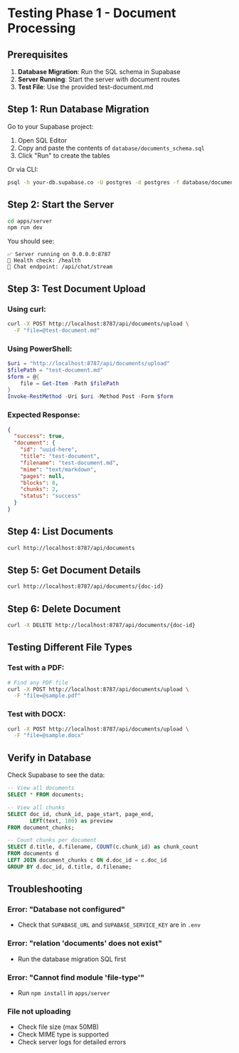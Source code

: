 # Testing Phase 1 - Document Processing

## Prerequisites

1. **Database Migration**: Run the SQL schema in Supabase
2. **Server Running**: Start the server with document routes
3. **Test File**: Use the provided test-document.md

## Step 1: Run Database Migration

Go to your Supabase project:
1. Open SQL Editor
2. Copy and paste the contents of `database/documents_schema.sql`
3. Click "Run" to create the tables

Or via CLI:
```bash
psql -h your-db.supabase.co -U postgres -d postgres -f database/documents_schema.sql
```

## Step 2: Start the Server

```bash
cd apps/server
npm run dev
```

You should see:
```
✅ Server running on 0.0.0.0:8787
📡 Health check: /health
💬 Chat endpoint: /api/chat/stream
```

## Step 3: Test Document Upload

### Using curl:

```bash
curl -X POST http://localhost:8787/api/documents/upload \
  -F "file=@test-document.md"
```

### Using PowerShell:

```powershell
$uri = "http://localhost:8787/api/documents/upload"
$filePath = "test-document.md"
$form = @{
    file = Get-Item -Path $filePath
}
Invoke-RestMethod -Uri $uri -Method Post -Form $form
```

### Expected Response:

```json
{
  "success": true,
  "document": {
    "id": "uuid-here",
    "title": "test-document",
    "filename": "test-document.md",
    "mime": "text/markdown",
    "pages": null,
    "blocks": 8,
    "chunks": 2,
    "status": "success"
  }
}
```

## Step 4: List Documents

```bash
curl http://localhost:8787/api/documents
```

## Step 5: Get Document Details

```bash
curl http://localhost:8787/api/documents/{doc-id}
```

## Step 6: Delete Document

```bash
curl -X DELETE http://localhost:8787/api/documents/{doc-id}
```

## Testing Different File Types

### Test with a PDF:
```bash
# Find any PDF file
curl -X POST http://localhost:8787/api/documents/upload \
  -F "file=@sample.pdf"
```

### Test with DOCX:
```bash
curl -X POST http://localhost:8787/api/documents/upload \
  -F "file=@sample.docx"
```

## Verify in Database

Check Supabase to see the data:

```sql
-- View all documents
SELECT * FROM documents;

-- View all chunks
SELECT doc_id, chunk_id, page_start, page_end, 
       LEFT(text, 100) as preview 
FROM document_chunks;

-- Count chunks per document
SELECT d.title, d.filename, COUNT(c.chunk_id) as chunk_count
FROM documents d
LEFT JOIN document_chunks c ON d.doc_id = c.doc_id
GROUP BY d.doc_id, d.title, d.filename;
```

## Troubleshooting

### Error: "Database not configured"
- Check that `SUPABASE_URL` and `SUPABASE_SERVICE_KEY` are in `.env`

### Error: "relation 'documents' does not exist"
- Run the database migration SQL first

### Error: "Cannot find module 'file-type'"
- Run `npm install` in `apps/server`

### File not uploading
- Check file size (max 50MB)
- Check MIME type is supported
- Check server logs for detailed errors

